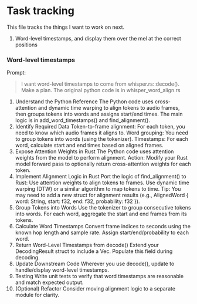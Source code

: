 # Task tracking

This file tracks the things I want to work on next.

1. Word-level timestamps, and display them over the mel at the correct positions

### Word-level timestamps

Prompt:

> I want word-level timestamps to come from whisper.rs::decode(). Make a plan. The original python code is in whisper_word_align.rs

1. Understand the Python Reference The Python code uses cross-attention and dynamic time warping to align tokens to audio frames, then groups tokens into words and assigns start/end times. The main logic is in add_word_timestamps() and find_alignment().
2. Identify Required Data Token-to-frame alignment: For each token, you need to know which audio frames it aligns to. Word grouping: You need to group tokens into words (using the tokenizer). Timestamps: For each word, calculate start and end times based on aligned frames.
3. Expose Attention Weights in Rust The Python code uses attention weights from the model to perform alignment. Action: Modify your Rust model forward pass to optionally return cross-attention weights for each token.
4. Implement Alignment Logic in Rust Port the logic of find_alignment() to Rust: Use attention weights to align tokens to frames. Use dynamic time warping (DTW) or a similar algorithm to map tokens to time. Tip: You may need to add a new struct for alignment results (e.g., AlignedWord { word: String, start: f32, end: f32, probability: f32 }).
5. Group Tokens into Words Use the tokenizer to group consecutive tokens into words. For each word, aggregate the start and end frames from its tokens.
6. Calculate Word Timestamps Convert frame indices to seconds using the known hop length and sample rate. Assign start/end/probability to each word.
7. Return Word-Level Timestamps from decode() Extend your DecodingResult struct to include a Vec<AlignedWord>. Populate this field during decoding.
8. Update Downstream Code Wherever you use decode(), update to handle/display word-level timestamps.
9. Testing Write unit tests to verify that word timestamps are reasonable and match expected output.
10. (Optional) Refactor Consider moving alignment logic to a separate module for clarity.

